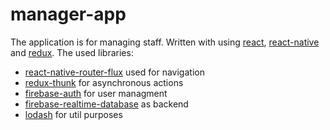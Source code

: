 # manager-app

The application is for managing staff. Written with using [react], [react-native] and [redux].
The used libraries:
- [react-native-router-flux] used for navigation
- [redux-thunk] for asynchronous actions
- [firebase-auth] for user managment
- [firebase-realtime-database] as backend
- [lodash] for util purposes

[react]: <https://reactjs.org>
[react-native]: <https://facebook.github.io/react-native/>
[redux]: <https://redux.js.org/introduction>
[react-native-router-flux]: <https://github.com/RNRF/react-native-router-flux>
[redux-thunk]: <https://github.com/reduxjs/redux-thunk>
[firebase-auth]: <https://firebase.google.com/docs/auth/>
[firebase-realtime-database]: <https://firebase.google.com/docs/database/>
[lodash]: <https://lodash.com/>